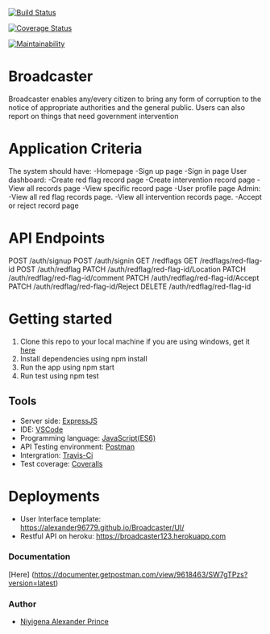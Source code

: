 [![Build Status](https://travis-ci.org/Alexander96779/Broadcaster.svg?branch=develop)](https://travis-ci.org/Alexander96779/Broadcaster)

[![Coverage Status](https://coveralls.io/repos/github/Alexander96779/Broadcaster/badge.svg?branch=develop)](https://coveralls.io/github/Alexander96779/Broadcaster?branch=develop)

[![Maintainability](https://api.codeclimate.com/v1/badges/8b53731a45e4dee5b10c/maintainability)](https://codeclimate.com/github/Alexander96779/Broadcaster/maintainability)

# Broadcaster
 Broadcaster enables any/every citizen to bring any form of corruption to the notice of appropriate authorities and the general public. Users can also report on things that need government intervention

# Application Criteria
The system should have:
-Homepage
-Sign up page
-Sign in page
User dashboard:
-Create red flag record page
-Create intervention record page
-View all records page
-View specific record page
-User profile page
Admin:
-View all red flag records page.
-View all intervention records page.
-Accept or reject record page

# API Endpoints
POST /auth/signup
POST /auth/signin
GET /redflags
GET /redflags/red-flag-id
POST /auth/redflag
PATCH /auth/redflag/red-flag-id/Location
PATCH /auth/redflag/red-flag-id/comment
PATCH /auth/redflag/red-flag-id/Accept
PATCH /auth/redflag/red-flag-id/Reject
DELETE /auth/redflag/red-flag-id

# Getting started
1. Clone this repo to your local machine if you are using windows, get it [here](https://github.com/Alexander96779/Broadcaster)
2. Install dependencies using npm install
3. Run the app using npm start
4. Run test using npm test

## Tools
- Server side: [ExpressJS](http://expressjs.com/)
- IDE: [VSCode](https://code.visualstudio.com)
- Programming language: [JavaScript(ES6)](https://developer.mozilla.org/en-US/docs/Web/JavaScript/)
- API Testing environment: [Postman](https://www.getpostman.com)
- Intergration: [Travis-Ci](travis-ci.org)
- Test coverage: [Coveralls](coveralls.io)

# Deployments
- User Interface template: https://alexander96779.github.io/Broadcaster/UI/
- Restful API on heroku: https://broadcaster123.herokuapp.com

### Documentation
[Here] (https://documenter.getpostman.com/view/9618463/SW7gTPzs?version=latest)
### Author
- [Niyigena Alexander Prince](https://github.com/Alexander96779)
